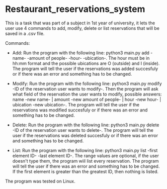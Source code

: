 # Restaurant_reservations_system
This is a task that was part of a subject in 1st year of university, it lets the user use 4 commands to add, modify, delete or list reservations that will be saved in a .csv file.

Commands:
- Add:
    Run the program with the following line: python3 main.py add -name- -amount of people- -hour- -ubication-. The hour must be in hh:mm format and the possible ubications are O (outside) and I (inside). The
  program will tell the user if the reservations was added succesfuly or if there was an error and something has to be changed.

- Modify:
    Run the program with the following line: python3 main.py modify -ID of the reservation user wants to modify-. Then the program will ask what field of the reservation the user wants to modify, possible answers: name -new name- | amount -new amount of people- | hour -new hour- | ubication -new ubication-. The program will tell the user if the reservations was modified succesfuly or if there was an error and something has to be changed.

- Delete:
    Run the program with the following line: python3 main.py delete -ID of the reservation user wants to delete-. The program will tell the user if the reservations was deleted succesfuly or if there was an error and something has to be changed.

- List:
    Run the program with the following line: python3 main.py list -first element ID- -last element ID-. The range values are optional, if the user doesn't type them, the program wiil list every reservation. The program will tell the user if there was an error and something has to be changed. If the first element is greater than the greatest ID, then nothing is listed.

The program was tested on Linux.

